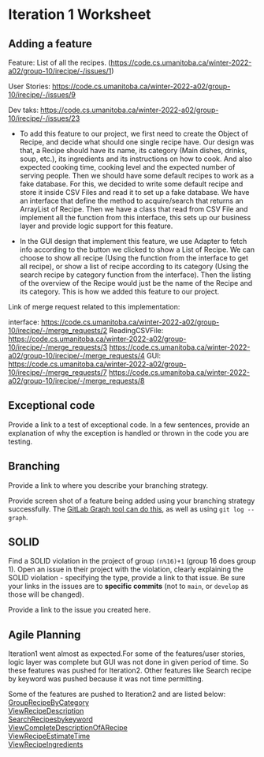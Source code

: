 Iteration 1 Worksheet
=====================

Adding a feature
-----------------

Feature: List of all the recipes. (https://code.cs.umanitoba.ca/winter-2022-a02/group-10/irecipe/-/issues/1)

User Stories: https://code.cs.umanitoba.ca/winter-2022-a02/group-10/irecipe/-/issues/9

Dev taks: https://code.cs.umanitoba.ca/winter-2022-a02/group-10/irecipe/-/issues/23

- To add this feature to our project, we first need to create the Object of Recipe, and decide what should one single recipe have. Our design was that, a Recipe should have its name, its category (Main dishes, drinks, soup, etc.), its ingredients and its instructions on how to cook. And also expected cooking time, cooking level and the expected number of serving people. Then we should have some default recipes to work as a fake database. For this, we decided to write some default recipe and store it inside CSV Files and read it to set up a fake database. We have an interface that define the method to acquire/search that returns an ArrayList of Recipe. Then we have a class that read from CSV File and implement all the function from this interface, this sets up our business layer and provide logic support for this feature.

- In the GUI design that implement this feature, we use Adapter to fetch info according to the button we clicked to show a List of Recipe. We can choose to show all recipe (Using the function from the interface to get all recipe), or show a list of recipe according to its category (Using the search recipe by category function from the interface). Then the listing of the overview of the Recipe would just be the name of the Recipe and its category. This is how we added this feature to our project.

Link of merge request related to this implementation: 

interface: https://code.cs.umanitoba.ca/winter-2022-a02/group-10/irecipe/-/merge_requests/2
ReadingCSVFile: https://code.cs.umanitoba.ca/winter-2022-a02/group-10/irecipe/-/merge_requests/3 https://code.cs.umanitoba.ca/winter-2022-a02/group-10/irecipe/-/merge_requests/4
GUI: https://code.cs.umanitoba.ca/winter-2022-a02/group-10/irecipe/-/merge_requests/7 https://code.cs.umanitoba.ca/winter-2022-a02/group-10/irecipe/-/merge_requests/8

Exceptional code
----------------

Provide a link to a test of exceptional code. In a few sentences,
provide an explanation of why the exception is handled or thrown
in the code you are testing.

Branching
----------

Provide a link to where you describe your branching strategy.

Provide screen shot of a feature being added using your branching strategy
successfully. The [GitLab Graph tool can do this](https://code.cs.umanitoba.ca/comp3350-summer2019/cook-eBook/-/network/develop),
as well as using `git log --graph`.

SOLID
-----

Find a SOLID violation in the project of group `(n%16)+1` (group 16 does group 1).
Open an issue in their project with the violation,
clearly explaining the SOLID violation - specifying the type, provide a link to that issue. Be sure
your links in the issues are to **specific commits** (not to `main`, or `develop` as those will be changed).

Provide a link to the issue you created here.

Agile Planning
--------------

Iteration1 went almost as expected.For some of the features/user stories, logic layer was complete but GUI was not done in given period of time. So these features was pushed for Iteration2. Other features like Search recipe by keyword was pushed because it was not time permitting.<br />

Some of the features are pushed to Iteration2 and are listed below:<br />
[GroupRecipeByCategory](https://code.cs.umanitoba.ca/winter-2022-a02/group-10/irecipe/-/issues/2) <br />
[ViewRecipeDescription](https://code.cs.umanitoba.ca/winter-2022-a02/group-10/irecipe/-/issues/7)<br />
[SearchRecipesbykeyword](https://code.cs.umanitoba.ca/winter-2022-a02/group-10/irecipe/-/issues/3) <br />
[ViewCompleteDescriptionOfARecipe](https://code.cs.umanitoba.ca/winter-2022-a02/group-10/irecipe/-/issues/22) <br />
[ViewRecipeEstimateTime](https://code.cs.umanitoba.ca/winter-2022-a02/group-10/irecipe/-/issues/8) <br />
[ViewRecipeIngredients](https://code.cs.umanitoba.ca/winter-2022-a02/group-10/irecipe/-/issues/10) <br />







